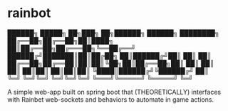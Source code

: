 # rainbot
██████╗  █████╗ ██╗███╗   ██╗██████╗  ██████╗ ████████╗
██╔══██╗██╔══██╗██║████╗  ██║██╔══██╗██╔═══██╗╚══██╔══╝
██████╔╝███████║██║██╔██╗ ██║██████╔╝██║   ██║   ██║   
██╔══██╗██╔══██║██║██║╚██╗██║██╔══██╗██║   ██║   ██║   
██║  ██║██║  ██║██║██║ ╚████║██████╔╝╚██████╔╝   ██║   
╚═╝  ╚═╝╚═╝  ╚═╝╚═╝╚═╝  ╚═══╝╚═════╝  ╚═════╝    ╚═╝  

A simple web-app built on spring boot that (THEORETICALLY) interfaces with Rainbet web-sockets and behaviors to automate in game actions.
